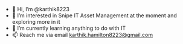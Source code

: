 - 👋 Hi, I’m @karthik8223
- 👀 I’m interested in Snipe IT Asset Management at the moment and exploring more in it
- 🌱 I’m currently learning anything to do with IT
- 📫 Reach me via email  karthik.hamilton8223@gmail.com

<!---
karthik8223/karthik8223 is a ✨ special ✨ repository because its `README.md` (this file) appears on your GitHub profile.
You can click the Preview link to take a look at your changes.
--->
